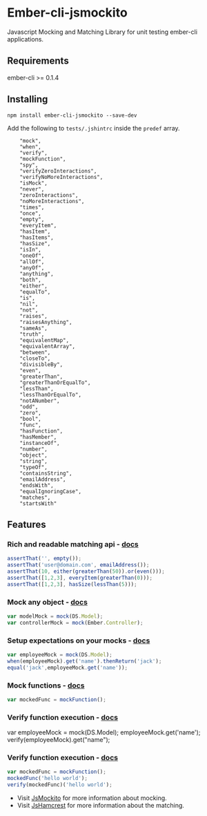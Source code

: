 # Ember-cli-jsmockito

Javascript Mocking and Matching Library for unit testing ember-cli applications.

## Requirements 

ember-cli >= 0.1.4

## Installing
```
npm install ember-cli-jsmockito --save-dev
```

Add the following to `tests/.jshintrc` inside the `predef` array.

```
    "mock",
    "when",
    "verify",
    "mockFunction",
    "spy",
    "verifyZeroInteractions",
    "verifyNoMoreInteractions",
    "isMock",
    "never",
    "zeroInteractions",
    "noMoreInteractions",
    "times",
    "once",
    "empty",
    "everyItem",
    "hasItem",
    "hasItems",
    "hasSize",
    "isIn",
    "oneOf",
    "allOf",
    "anyOf",
    "anything",
    "both",
    "either",
    "equalTo",
    "is",
    "nil",
    "not",
    "raises",
    "raisesAnything",
    "sameAs",
    "truth",
    "equivalentMap",
    "equivalentArray",
    "between",
    "closeTo",
    "divisibleBy",
    "even",
    "greaterThan",
    "greaterThanOrEqualTo",
    "lessThan",
    "lessThanOrEqualTo",
    "notANumber",
    "odd",
    "zero",
    "bool",
    "func",
    "hasFunction",
    "hasMember",
    "instanceOf",
    "number",
    "object",
    "string",
    "typeOf",
    "containsString",
    "emailAddress",
    "endsWith",
    "equalIgnoringCase",
    "matches",
    "startsWith"
  ```

## Features

### Rich and readable matching api - [docs](http://danielmartins.ninja/jshamcrest/modules/matchers.html)
```javascript
assertThat('', empty());
assertThat('user@domain.com', emailAddress());
assertThat(10, either(greaterThan(50)).or(even()));
assertThat([1,2,3], everyItem(greaterThan(0)));
assertThat([1,2,3], hasSize(lessThan(5)));
```

### Mock any object - [docs](http://jsmockito.org/api/1.0.4/symbols/JsMockito.html#.mock)
```javascript
var modelMock = mock(DS.Model);
var controllerMock = mock(Ember.Controller);
```

### Setup expectations on your mocks - [docs](http://jsmockito.org/api/1.0.4/symbols/JsMockito.html#.when)
```javascript
var employeeMock = mock(DS.Model);
when(employeeMock).get('name').thenReturn('jack');
equal('jack',employeeMock.get('name'));
```

### Mock functions - [docs](http://jsmockito.org/api/1.0.4/symbols/JsMockito.html#.mockFunction)
```javascript
var mockedFunc = mockFunction();
```

### Verify function execution - [docs](http://jsmockito.org/api/1.0.4/symbols/JsMockito.html#.verify)
var employeeMock = mock(DS.Model);
employeeMock.get('name');
verify(employeeMock).get("name");

### Verify function execution - [docs](http://jsmockito.org/api/1.0.4/symbols/JsMockito.html#.verify)
```javascript
var mockedFunc = mockFunction();
mockedFunc('hello world');
verify(mockedFunc)('hello world');
```

* Visit [JsMockito](http://jsmockito.org/api/1.0.4/) for more information about mocking.
* Visit [JsHamcrest](http://danielmartins.ninja/jshamcrest) for more information about the matching.
